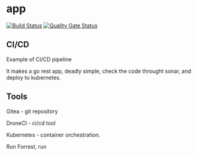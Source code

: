 # app

[![Build Status](http://drone.mdcnet.int/api/badges/amioranza/go-hello-world/status.svg)](http://drone.mdcnet.int/amioranza/go-hello-world)
[![Quality Gate Status](http://sonar.mdcnet.int/api/project_badges/measure?project=amioranza%3Ago-hello-world&metric=alert_status)](http://sonar.mdcnet.int/dashboard?id=amioranza%3Ago-hello-world)

## CI/CD

Example of CI/CD pipeline

It makes a go rest app, deadly simple, check the code throught sonar, and deploy to kubernetes.

## Tools

Gitea - git repository

DroneCI - ci/cd tool

Kubernetes - container orchestration.

Run Forrest, run